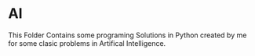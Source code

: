 # AI

This Folder Contains some programing Solutions in Python created by me for some clasic problems in Artifical Intelligence.